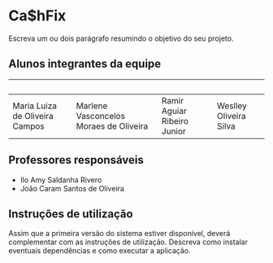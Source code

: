 # Ca$hFix

Escreva um ou dois  parágrafo resumindo o objetivo do seu projeto.

## Alunos integrantes da equipe

| <br>                           | <br>                                   | <br>                        | <br>                   |
| ------------------------------ | -------------------------------------- | --------------------------- | ---------------------- |
| Maria Luiza de Oliveira Campos | Marlene Vasconcelos Moraes de Oliveira | Ramir Aguiar Ribeiro Junior | Weslley Oliveira Silva |

## Professores responsáveis

* Ilo Amy Saldanha Rivero
* João Caram Santos de Oliveira

## Instruções de utilização

Assim que a primeira versão do sistema estiver disponível, deverá complementar com as instruções de utilização. Descreva como instalar eventuais dependências e como executar a aplicação.
